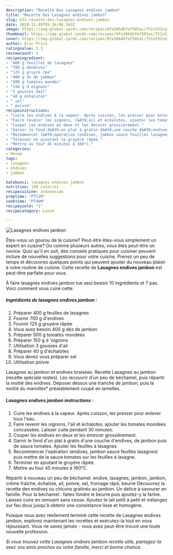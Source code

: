 ```yaml
---
description: "Recette Des Lasagnes endives jambon"
title: "Recette Des Lasagnes endives jambon"
slug: 631-recette-des-lasagnes-endives-jambon
date: 2020-11-09T05:36:00.563Z
image: https://img-global.cpcdn.com/recipes/6fa386dbfef505ac/751x532cq70/lasagnes-endives-jambon-photo-principale-de-la-recette.jpg
thumbnail: https://img-global.cpcdn.com/recipes/6fa386dbfef505ac/751x532cq70/lasagnes-endives-jambon-photo-principale-de-la-recette.jpg
cover: https://img-global.cpcdn.com/recipes/6fa386dbfef505ac/751x532cq70/lasagnes-endives-jambon-photo-principale-de-la-recette.jpg
author: Eric Price
ratingvalue: 3.3
reviewcount: 3
recipeingredient:
- "400 g feuilles de lasagnes"
- "700 g dendives"
- "125 g gruyre rpe"
- "400 g ds de jambon"
- "500 g tomates mondes"
- "150 g d oignons"
- "3 gousses dail"
- "40 g dchalotes"
- " sel"
- " poivre"
recipeinstructions:
- "Cuire les endives à la vapeur. Après cuisson, les presser pour enlever tous l&#39;eau."
- "Faire revenir les oignons, l&#39;ail et échalotes. ajouter les tomates mondées concassées. Laisser cuite pendant 30 minutes."
- "Couper les endives en deux et les émincer grossièrement."
- "Garnir le fond d&#39;un plat à gratin d&#39;une couche d&#39;endives, de jambon puis de sauce tomates. Ajouter les feuilles à lasagnes"
- "Recommencer l&#39;opération (endives, jambon sauce feuilles lasagnes) puis mettre de la sauce tomates sur les feuilles à lasagne."
- "Terminer en ajoutant le gruyère râpée."
- "Mettre au four 45 minutes à 160°C."
categories:
- Resep
tags:
- lasagnes
- endives
- jambon

katakunci: lasagnes endives jambon 
nutrition: 150 calories
recipecuisine: Indonesian
preptime: "PT11M"
cooktime: "PT46M"
recipeyield: "1"
recipecategory: Lunch

---
```



![Lasagnes endives jambon](https://img-global.cpcdn.com/recipes/6fa386dbfef505ac/751x532cq70/lasagnes-endives-jambon-photo-principale-de-la-recette.jpg)

Êtes-vous un gourou de la cuisine? Peut-être êtes-vous simplement un expert en cuisine? Ou comme plusieurs autres, vous êtes peut-être un novice. Quoi qu'il en soit, des conseils pratiques pour cuisiner peuvent inclure de nouvelles suggestions pour votre cuisine. Prenez un peu de temps et découvrez quelques points qui peuvent ajouter du nouveau plaisir à votre routine de cuisine. Cette recette de <strong> Lasagnes endives jambon </strong> est peut-être parfaite pour vous.

<!--inarticleads1-->

À faire lasagnes endives jambon tue seul besion 10 Ingrédients et 7 pas. Voici comment vous cuire cette.

##### Ingrédients de lasagnes endives jambon :

1. Préparer 400 g feuilles de lasagnes
1. Fournir 700 g d&#39;endives
1. Fournir 125 g gruyère râpée
1. Vous avez besoin 400 g dés de jambon
1. Préparer 500 g tomates mondées
1. Préparer 150 g d &#39;oignons
1. Utilisation 3 gousses d&#39;ail
1. Préparer 40 g d&#39;échalotes
1. Vous devez vous préparer  sel
1. Utilisation  poivre


Lasagnes au jambon et endives braisées. Recette Lasagnes au jambon (recette spéciale restes). Les recouvrir d&#39;un peu de béchamel, puis répartir la moitié des endives. Déposer dessus une tranche de jambon, puis la moitié du maroilles* préalablement coupé en lamelles. 

<!--inarticleads2-->

##### Lasagnes endives jambon instructions :

1. Cuire les endives à la vapeur. Après cuisson, les presser pour enlever tous l&#39;eau.
1. Faire revenir les oignons, l&#39;ail et échalotes. ajouter les tomates mondées concassées. Laisser cuite pendant 30 minutes.
1. Couper les endives en deux et les émincer grossièrement.
1. Garnir le fond d&#39;un plat à gratin d&#39;une couche d&#39;endives, de jambon puis de sauce tomates. Ajouter les feuilles à lasagnes
1. Recommencer l&#39;opération (endives, jambon sauce feuilles lasagnes) puis mettre de la sauce tomates sur les feuilles à lasagne.
1. Terminer en ajoutant le gruyère râpée.
1. Mettre au four 45 minutes à 160°C.


Répartir à nouveau un peu de béchamel. endive, lasagnes, jambon, jambon, crème fraîche, échalote, ail, poivre, sel, fromage râpé, beurre Découvrez la recette des endives ou chicons gratinés au jambon. Un délice à savourer en famille. Pour la béchamel : faites fondre le beurre puis ajoutez-y la farine. Laissez cuire en remuant sans cesse. Ajoutez le lait petit à petit et mélangez sur feu doux jusqu&#39;à obtenir une consistance lisse et homogène. 

<!--inarticleads1-->

<p>
Puisque vous avez réellement terminé cette recette de Lasagnes endives jambon, explorez maintenant les recettes et exécutez-la tout en vous réjouissant. Vous ne savez jamais - vous avez peut-être trouvé une toute nouvelle profession.
</p>

<p>
<i>Si vous trouvez cette Lasagnes endives jambon recette utile, partagez-la avec vos amis proches ou votre famille, merci et bonne chance.</i>
</p>
